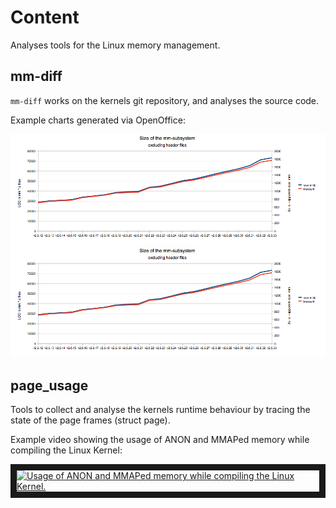 Content
========

Analyses tools for the Linux memory management.

mm-diff
-------------
`mm-diff` works on the kernels git repository, and analyses the source code.

Example charts generated via OpenOffice:

![Size of the mm-subsystem over time](mm-diff/Size-Of-mm-subsystem.png)
![Changes in the mm-subsystem over time](mm-diff/Size-Of-mm-subsystem.png)


page_usage
-------------
Tools to collect and analyse the kernels runtime behaviour by tracing the state of the page frames (struct page).

Example video showing the usage of ANON and MMAPed memory while compiling the Linux Kernel:

<a href="http://www.youtube.com/watch?feature=player_embedded&v=58mPLSDYHwE " target="_blank"><img src="http://img.youtube.com/vi/58mPLSDYHwE/0.jpg" alt="Usage of ANON and MMAPed memory while compiling the Linux Kernel." width="240" height="180" border="10" /></a>
